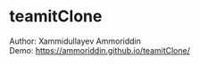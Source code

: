 # teamitClone
Author: Xammidullayev Ammoriddin
<br>
Demo: https://ammoriddin.github.io/teamitClone/
